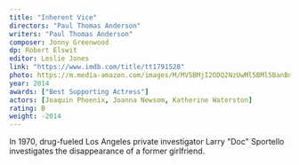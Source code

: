 ```yaml
---
title: "Inherent Vice"
directors: "Paul Thomas Anderson"
writers: "Paul Thomas Anderson"
composer: Jonny Greenwood
dp: Robert Elswit
editor: Leslie Jones
link: "https://www.imdb.com/title/tt1791528"
photo: https://m.media-amazon.com/images/M/MV5BMjI2ODQ2NzUwMl5BMl5BanBnXkFtZTgwNjU3NTE4MjE@._V1_FMjpg_UY720_.jpg
year: 2014
awards: ["Best Supporting Actress"]
actors: [Joaquin Phoenix, Joanna Newsom, Katherine Waterston]
rating: B
weight: -2014
---
```

In 1970, drug-fueled Los Angeles private investigator Larry "Doc" Sportello investigates the disappearance of a former girlfriend.